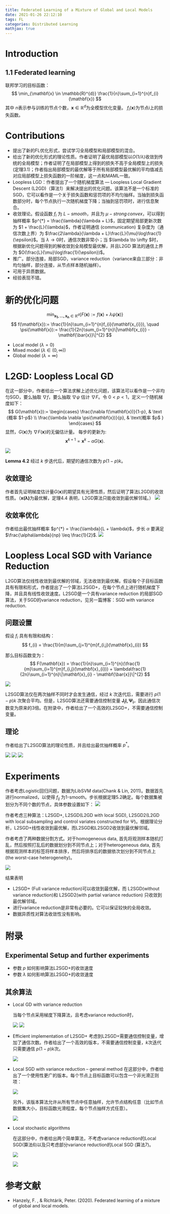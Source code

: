 ```yaml
---
title: Federated Learning of a Mixture of Global and Local Models
date: 2021-01-26 22:12:10
tags: FL
categories: Distributed Learning
mathjax: true
---
```


# Introduction

## 1.1 Federated learning

  联邦学习的目标函数：
  $$
  \min_{\mathbf{x} \in \mathbb{R}^{d}} \frac{1}{n}\sum_{i=1}^{n}f_{i}(\mathbf{x})
  $$
其中 $n$表示参与训练的节点个数，$\mathbf{x} \in \mathbb{R}^{d}$为全模型优化变量。 $f_{i}(\mathbf{x})$为节点$i$上的损失函数。

# Contributions

- 提出了新的FL优化形式，尝试学习全局模型和局部模型的混合。
- 给出了新的优化形式的理论性质。作者证明了最优局部模型以$O(1/ \lambda)$收敛到传统的全局模型；作者证明了在局部模型上得到的损失不高于全局模型上的损失(定理3.1)；作者指出局部模型的最优解等于所有局部模型最优解的平均值减去对应局部模型上损失函数的一阶梯度，这一点和MAML一致。
- Loopless LGD：作者提出了一个随机梯度算法 — Loopless Local Gradient Descent (L2GD)（算法1）来解决提出的优化问题。该算法不是一个标准的SGD，它可以看作是一个关于损失函数和惩罚项的不均匀抽样。当抽到损失函数部分时，每个节点执行一次随机梯度下降；当抽到惩罚项时，进行信息聚合。
- 收敛理论。假设函数 $f_{i}$ 为 $L-smooth$，并且为 $\mu-strong \, convex$，可以得到抽样概率 $p^{*} = \frac{\lambda}{\lambda + L}$，固定期望局部更新次数为 $1 + \frac{L}{\lambda}$，作者证明通信 (communication) 复杂度为（通信次数上界）为 $\frac{2\lambda}{\lambda + L}\frac{L}{\mu}\log\frac{1}{\epsilon}$。当 $\lambda \to 0$时，通信次数非常小；当 $\lambda \to \infty $时，根据新优化问题得到的解收敛到全局模型最优解，并且L2GD 算法的通信上界为 $O(\frac{L}{\mu}\log\frac{1}{\epsilon})$。
- 推广。部分连接，局部SGD，variance reduction（variance来自三部分：非均匀抽样，部分连接，从节点样本随机抽样）。
- 可用于异质数据。
- 经验表现不错。
  
# 新的优化问题

$$
\min_{\mathbf{x_{1},...,x_{n}} \in \mathbb{R}^{d}} \{ F(\mathbf{x}) := f(\mathbf{x}) + \lambda \psi(\mathbf{x})\}
$$ 
$$
f(\mathbf{x}):= \frac{1}{n}\sum_{i=1}^{n}f_{i}(\mathbf{x_{i}}), \quad \psi(\mathbf{x}):= \frac{1}{2n}\sum_{i=1}^{n}\|\mathbf{x_{i}} - \mathbf{\bar{x}}\|^{2}
$$

- Local model ($\lambda = 0$)
- Mixed model ($\lambda \in (0, \infty)$)
- Global model ($\lambda = \infty$)
  
# L2GD: Loopless Local GD

在这一部分中，作者给出一个算法求解上述优化问题，该算法可以看作是一个非均匀SGD，要么抽取 $\nabla f$，要么抽取 $\nabla \psi$ 估计 $\nabla F$。令 $0 < p < 1$，定义一个随机梯度如下：
$$
G(\mathbf{x}):= \begin{cases} \frac{\nabla f(\mathbf{x})}{1-p}, & \text {概率 $1-p$} \\ \frac{\lambda \nabla \psi(\mathbf{x})}{p}, & \text{概率 $p$ } \end{cases}
$$
显然，$G(\mathbf{x})$为 $\nabla F(\mathbf{x})$的无偏估计量。
每步的更新为:
$$
\mathbf{x}^{k+1} = \mathbf{x}^{k} - \alpha G(\mathbf{x}).
$$

![ ](./L2SGD/l2gd.png)

$\textbf{Lemma 4.2}$  经过 $k$ 步迭代后，期望的通信次数为 $p(1-p)k$。

## 收敛理论
作者首先证明梯度估计量$G(\mathbf{x})$的期望具有光滑性质，然后证明了算法L2GD的收敛性质。（$\mathbf{x(\lambda)}$为最优解，定理4.4 表明，L2GD算法只能收敛到最优解邻域。）
![ ](./L2SGD/4.3.png)

## 收敛率优化
作者给出最优抽样概率 $p^{*} = \frac{\lambda}{L + \lambda}$，步长 $\alpha$ 要满足 $\frac{\alpha\lambda}{np} \leq \frac{1}{2}$.
![ ](./L2SGD/4.4.png)

# Loopless Local SGD with Variance Reduction

L2GD算法仅线性收敛到最优解的邻域，无法收敛到最优解。假设每个子目标函数具有有限和形式，作者提出了一个算法L2SGD+，在每个节点上进行随机梯度下降，并且具有线性收敛速度。L2SGD是一个具有variance reduction 的局部SGD算法，关于SGD的variance reduction，见另一篇博客：SGD with variance reduction.

## 问题设置

假设 $f_{i}$ 具有有限和结构：
$$
f_{i} = \frac{1}{m}\sum_{j=1}^{m}f_{i,j}(\mathbf{x}_{i})
$$

那么目标函数变为：
$$
F(\mathbf{x}) = \frac{1}{n}\sum_{i=1}^{n}(\frac{1}{m}\sum_{i=1}^{m}f_{i,j}(\mathbf{x}_{i})) + \lambda\frac{1}{2n}\sum_{i=1}^{n}\|\mathbf{x}_{i} - \mathbf{\bar{x}}\|^{2}
$$

![ ](./L2SGD/l2sgd+.png)

L2SGD算法仅在两次抽样不同时才会发生通信，经过 $k$ 次迭代后，需要进行 $p(1-p)k$ 次聚合平均。但是，L2SGD算法还需要通信控制变量 $\mathbf{J_{i}I,  \Psi_{i}}$，因此通信次数变为原来的3倍。在附录中，作者给出了一个高效的L2SGD+，不需要通信控制变量。

## 理论

作者给出了L2SGD算法的理论性质，并且给出最优抽样概率 $p^{*}$。

  ![ ](./L2SGD/5.1.jpg)
  ![ ](./L2SGD/5.2.png)
  ![ ](./L2SGD/5.3.png)

# Experiments

作者考虑Logistic回归问题，数据为LibSVM data(Chank & Lin, 2011)。数据首先进行normalized，以使得 $f_{ij}$ 为1-smooth。步长根据定理5.2确定。每个数据集被划分为不同个数的节点，具体参数设置如下：
  ![ ](./L2SGD/table1.png)

作者考虑三种算法：L2SGD+, L2SGD(L2GD with local SGD), L2SGD2(L2GD with local subsampling and control variates constructed for $\Psi$)。根据理论分析，L2SGD+线性收敛到最优解，而L2SGD和L2SGD2收敛到最优解邻域。

作者考虑了两种数据分割方式。对于homogeneous data, 首先将观测样本随机打乱，然后按照打乱后的数据划分到不同节点上；对于heterogeneous data, 首先根据观测样本的标签将样本排序，然后将排序后的数据依次划分到不同节点上 (the worst-case heterogeneity)。

  ![ ](./L2SGD/figure3.png)

结果表明
- L2SGD+ (Full variance reduction)可以收敛到最优解，而 L2SGD(without variance reduction)和 L2SGD2(with partial variance
reduction) 只收敛到最优解邻域。
- 进行variance reduction是非常有必要的。它可以保证较快的全局收敛。
- 数据异质性对算法收敛性没有影响。

# 附录

## Experimental Setup and further experiments

- 参数 $p$ 如何影响算法L2SGD+的收敛速度
- 参数 $\lambda$ 如何影响算法L2SGD+的收敛速度

## 其余算法

- Local GD with variance reduction
  
  当每个节点采用梯度下降算法，且考虑variance reduction时，

  ![ ](./L2SGD/b1.png)
  ![ ](./L2SGD/a3.png)

- Efficient implementation of L2SGD+
  考虑到L2SGD+需要通信控制变量，增加了通信次数。作者给出了一个高效的版本，不需要通信控制变量，$k$次迭代只需要通信 $p(1-p)k$次。

  ![ ](./L2SGD/a4.png)

- Local SGD with variance reduction – general method
  在这部分中，作者给出了一个使用性更广的版本。每个节点上目标函数可以包含一个非光滑正则项：

   ![ ](./L2SGD/b3.png)

  另外，该版本算法允许从所有节点中任意抽样，允许节点结构任意（比如节点数据集大小，目标函数光滑程度，每个节点抽样方式任意）。

  ![ ](./L2SGD/a5.png)


- Local stochastic algorithms

  在这部分中，作者给出两个简单算法，不考虑variance reduction的Local SGD(算法6)以及只考虑部分variance reduction的Local SGD (算法7)。

  ![ ](./L2SGD/a6.png)

  ![ ](./L2SGD/a7.png)

# 参考文献

- Hanzely, F. , & Richtárik, Peter. (2020). Federated learning of a mixture of global and local models.